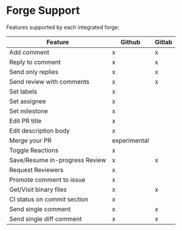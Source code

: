 # Forge Support

Features supported by each integrated forge:


| Feature                        | Github       | Gitlab |
|--------------------------------|--------------|--------|
| Add comment                    | x            | x      |
| Reply to comment               | x            | x      |
| Send only replies              | x            | x      |
| Send review with comments      | x            | x      |
| Set labels                     | x            |        |
| Set assignee                   | x            |        |
| Set milestone                  | x            |        |
| Edit PR title                  | x            |        |
| Edit description body          | x            |        |
| Merge your PR                  | experimental |        |
| Toggle Reactions               | x            |        |
| Save/Resume in-progress Review | x            | x      |
| Request Reviewers              | x            |        |
| Promote comment to issue       | x            |        |
| Get/Visit binary files         | x            | x      |
| CI status on commit section    | x            |        |
| Send single comment            | x            | x      |
| Send single diff comment       | x            | x      |


